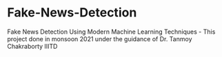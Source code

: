 # Fake-News-Detection
Fake News Detection Using Modern Machine Learning Techniques - This project done in monsoon 2021 under the guidance of Dr. Tanmoy Chakraborty IIITD
